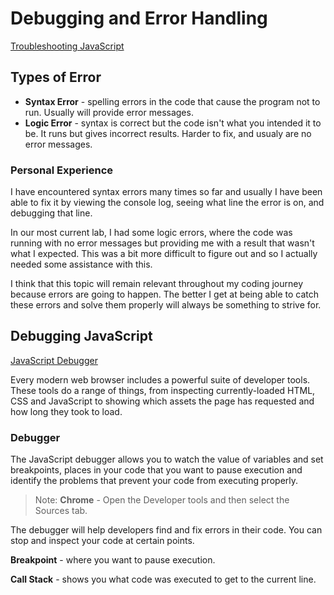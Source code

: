 # Debugging and Error Handling

[Troubleshooting JavaScript](https://developer.mozilla.org/en-US/docs/Learn/JavaScript/First_steps/What_went_wrong)

## Types of Error

- **Syntax Error** - spelling errors in the code that cause the program not to run. Usually will provide error messages.
- **Logic Error** - syntax is correct but the code isn't what you intended it to be. It runs but gives incorrect results. Harder to fix, and usualy are no error messages.

### Personal Experience

I have encountered syntax errors many times so far and usually I  have been able to fix it by viewing the console log, seeing what line the error is on, and debugging that line.

In our most current lab, I had some logic errors, where the code was running with no error messages but providing me with a result that wasn't what I expected. This was a bit more difficult to figure out and so I actually needed some assistance with this.

I think that this topic will remain relevant throughout my coding journey because errors are going to happen. The better I get at being able to catch these errors and solve them properly will always be something to strive for.

## Debugging JavaScript

[JavaScript Debugger](https://developer.mozilla.org/en-US/docs/Learn/Common_questions/Tools_and_setup/What_are_browser_developer_tools#the_javascript_debugger)

Every modern web browser includes a powerful suite of developer tools. These tools do a range of things, from inspecting currently-loaded HTML, CSS and JavaScript to showing which assets the page has requested and how long they took to load.

### Debugger

The JavaScript debugger allows you to watch the value of variables and set breakpoints, places in your code that you want to pause execution and identify the problems that prevent your code from executing properly.

> Note: **Chrome** - Open the Developer tools and then select the Sources tab.

The debugger will help developers find and fix errors in their code. You can stop and inspect your code at certain points.

**Breakpoint** - where you want to pause execution.

**Call Stack** - shows you what code was executed to get to the current line.